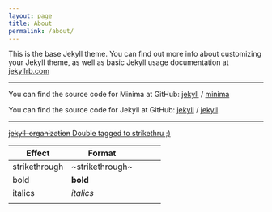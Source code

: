 ```yaml
---
layout: page
title: About
permalink: /about/
---
```


This is the base Jekyll theme. You can find out more info about customizing your Jekyll theme, as well as basic Jekyll usage documentation at [jekyllrb.com](https://jekyllrb.com/)


----
You can find the source code for Minima at GitHub:
[jekyll](jekyll-organization) /
[minima](https://github.com/jekyll/minima)

You can find the source code for Jekyll at GitHub:
[jekyll](jekyll-organization) /
[jekyll](https://github.com/jekyll/jekyll)

----
[~~jekyll-organization~~ Double tagged to strikethru ;)](https://github.com/jekyll)

| Effect        | Format          |   |   |   |
|---------------|-----------------|---|---|---|
| strikethrough | ~strikethrough~ |   |   |   |
| bold          | __bold__        |   |   |   |
| italics       | _italics_       |   |   |   |
|               |                 |   |   |   |